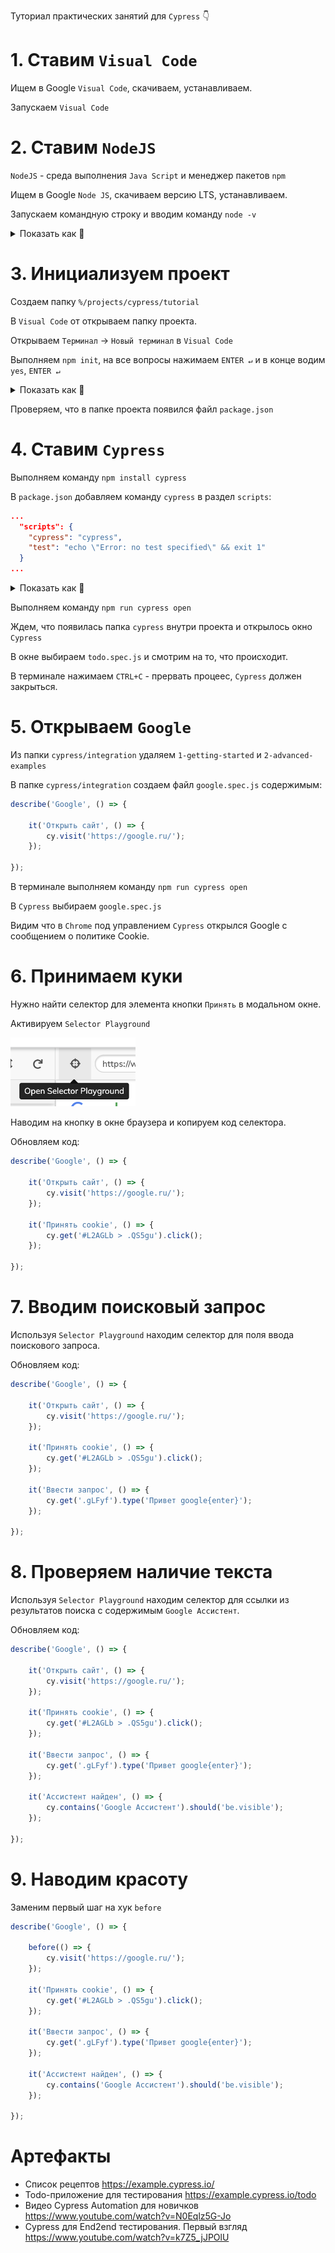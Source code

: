 Туториал практических занятий  для `Cypress` 👇

# 1. Ставим `Visual Code`

Ищем в Google `Visual Code`, скачиваем, устанавливаем.

Запускаем `Visual Code`

# 2. Ставим `NodeJS`

`NodeJS` - среда выполнения `Java Script` и менеджер пакетов `npm`

Ищем в Google `Node JS`, скачиваем версию LTS, устанавливаем.

Запускаем командную строку и вводим команду `node -v`

<details>
  <summary>Показать как 🤔</summary>

  Скоро будет короткое мини-видео 😂
  
</details>

# 3. Инициализуем проект

Создаем папку `%/projects/cypress/tutorial`

В `Visual Code` от открываем папку проекта.

Открываем `Терминал` → `Новый терминал` в `Visual Code`

Выполняем `npm init`, на все вопросы нажимаем `ENTER ↵` и в конце водим `yes`, `ENTER ↵`

<details>
  <summary>Показать как 🤔</summary>

  Скоро будет короткое мини-видео 😂
  
</details>

Проверяем, что в папке проекта появился файл `package.json`

# 4. Ставим `Cypress`

Выполняем команду `npm install cypress`

В `package.json` добавляем команду `cypress` в раздел `scripts`:

```json
...
  "scripts": {
    "cypress": "cypress",
    "test": "echo \"Error: no test specified\" && exit 1"
  }
...
```

<details>
  <summary>Показать как 🤔</summary>

  Скоро будет короткое мини-видео 😂
  
</details>

Выполняем команду `npm run cypress open`

Ждем, что появилась папка `cypress` внутри проекта и открылось окно `Cypress`

В окне выбираем `todo.spec.js` и смотрим на то, что происходит.

В терминале нажимаем `CTRL+C` - прервать процеес, `Cypress` должен закрыться.

# 5. Открываем `Google`

Из папки `cypress/integration` удаляем `1-getting-started` и `2-advanced-examples`

В папке `cypress/integration` создаем файл `google.spec.js` содержимым:

```javascript
describe('Google', () => {

    it('Открыть сайт', () => {
        cy.visit('https://google.ru/');
    });

});
```

В терминале выполняем команду `npm run cypress open`

В `Cypress` выбираем `google.spec.js`

Видим что в `Chrome` под управлением `Cypress` открылся Google с сообщением о политике Cookie.

# 6. Принимаем куки

Нужно найти селектор для элемента кнопки `Принять` в модальном окне.

Активируем `Selector Playground` 

<img width="200" src="img/selector_playground.png">

Наводим на кнопку в окне браузера и копируем код селектора.

Обновляем код:
```javascript
describe('Google', () => {

    it('Открыть сайт', () => {
        cy.visit('https://google.ru/');
    });

    it('Принять cookie', () => {
        cy.get('#L2AGLb > .QS5gu').click();
    });

});
```

# 7. Вводим поисковый запрос

Используя `Selector Playground` находим селектор для поля ввода поискового запроса.

Обновляем код:
```javascript
describe('Google', () => {

    it('Открыть сайт', () => {
        cy.visit('https://google.ru/');
    });

    it('Принять cookie', () => {
        cy.get('#L2AGLb > .QS5gu').click();
    });

    it('Ввести запрос', () => {
        cy.get('.gLFyf').type('Привет google{enter}');
    });

});
```

# 8. Проверяем наличие текста

Используя `Selector Playground` находим селектор для ссылки из результатов поиска с содержимым `Google Ассистент`.

Обновляем код:
```javascript
describe('Google', () => {

    it('Открыть сайт', () => {
        cy.visit('https://google.ru/');
    });

    it('Принять cookie', () => {
        cy.get('#L2AGLb > .QS5gu').click();
    });

    it('Ввести запрос', () => {
        cy.get('.gLFyf').type('Привет google{enter}');
    });

    it('Ассистент найден', () => {
        cy.contains('Google Ассистент').should('be.visible');
    });

});
```

# 9. Наводим красоту

Заменим первый шаг на хук `before`

```javascript
describe('Google', () => {

    before(() => {
        cy.visit('https://google.ru/');
    });

    it('Принять cookie', () => {
        cy.get('#L2AGLb > .QS5gu').click();
    });

    it('Ввести запрос', () => {
        cy.get('.gLFyf').type('Привет google{enter}');
    });

    it('Ассистент найден', () => {
        cy.contains('Google Ассистент').should('be.visible');
    });

});
```

# Артефакты

* Список рецептов https://example.cypress.io/
* Todo-приложение для тестирования https://example.cypress.io/todo
* Видео Cypress Automation для новичков https://www.youtube.com/watch?v=N0Eqlz5G-Jo
* Cypress для End2end тестирования. Первый взгляд https://www.youtube.com/watch?v=k7Z5_jJPOlU
